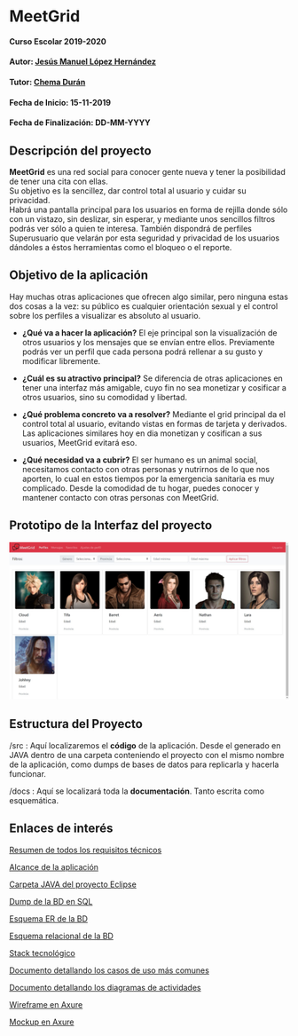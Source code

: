 # MeetGrid

#### Curso Escolar 2019-2020
#### Autor: [Jesús Manuel López Hernández](https://github.com/jmanuellopezh/)
#### Tutor: [Chema Durán](https://github.com/chemaduran)
#### Fecha de Inicio: 15-11-2019
#### Fecha de Finalización: DD-MM-YYYY

## Descripción del proyecto

**MeetGrid** es una red social para conocer gente nueva y tener la posibilidad de tener una cita con ellas.  
Su objetivo es la sencillez, dar control total al usuario y cuidar su privacidad.  
Habrá una pantalla principal para los usuarios en forma de rejilla donde sólo con un vistazo, sin deslizar, sin esperar, y mediante unos sencillos filtros podrás ver sólo a quien te interesa.
También dispondrá de perfiles Superusuario que velarán por esta seguridad y privacidad de los usuarios dándoles a éstos herramientas como el bloqueo o el reporte.

## Objetivo de la aplicación
Hay muchas otras aplicaciones que ofrecen algo similar, pero ninguna estas dos cosas a la vez: su público es cualquier orientación sexual y el control sobre los perfiles a visualizar es absoluto al usuario.

- **¿Qué va a hacer la aplicación?**
El eje principal son la visualización de otros usuarios y los mensajes que se envían entre ellos. Previamente podrás ver un perfil que cada persona podrá rellenar a su gusto y modificar libremente.  

- **¿Cuál es su atractivo principal?** 
Se diferencia de otras aplicaciones en tener una interfaz más amigable, cuyo fin no sea monetizar y cosificar a otros usuarios, sino su comodidad y libertad.  

- **¿Qué problema concreto va a resolver?** 
Mediante el grid principal da el control total al usuario, evitando vistas en formas de tarjeta y derivados. Las aplicaciones similares hoy en dia monetizan y cosifican a sus usuarios, MeetGrid evitará eso.  

- **¿Qué necesidad va a cubrir?**
El ser humano es un animal social, necesitamos contacto con otras personas y nutrirnos de lo que nos aporten, lo cual en estos tiempos por la emergencia sanitaria es muy complicado. Desde la comodidad de tu hogar, puedes conocer y mantener contacto con otras personas con MeetGrid.  


## Prototipo de la Interfaz del proyecto

![Screenshot](https://github.com/jmanuellopezh/MeetGrid/blob/master/docs/pantallazoInterfaz.jpg) 

## Estructura del Proyecto

/src : Aquí localizaremos el **código** de la aplicación. Desde el generado en JAVA dentro de una carpeta conteniendo el proyecto con el mismo nombre de la aplicación, como dumps de bases de datos para replicarla y hacerla funcionar.  

/docs : Aquí se localizará toda la **documentación**. Tanto escrita como esquemática.
  
## Enlaces de interés  
[Resumen de todos los requisitos técnicos](https://github.com/jmanuellopezh/MeetGrid/blob/master/docs/MeetGrid.md)  

[Alcance de la aplicación](https://github.com/jmanuellopezh/MeetGrid/blob/master/docs/alcance.md)  

[Carpeta JAVA del proyecto Eclipse](https://github.com/jmanuellopezh/MeetGrid/tree/master/src/MeetGrid)  

[Dump de la BD en SQL](https://github.com/jmanuellopezh/MeetGrid/blob/master/src/MeetGrid20201004.sql)  

[Esquema ER de la BD](https://github.com/jmanuellopezh/MeetGrid/blob/master/docs/EsquemaEntidadRelacion.png)  

[Esquema relacional de la BD](https://github.com/jmanuellopezh/MeetGrid/blob/master/docs/EsquemaRelacional.jpg)  

[Stack tecnológico](https://github.com/jmanuellopezh/MeetGrid/blob/master/docs/StackTecnologico.jpg)  

[Documento detallando los casos de uso más comunes](https://github.com/jmanuellopezh/MeetGrid/blob/master/docs/CasosDeUsoMeetGrid.pdf)

[Documento detallando los diagramas de actividades](docs/DiagramasDeActividades.pdf)

[Wireframe en Axure](docs/MeetgridWireframe.rp)

[Mockup en Axure](docs/MeetgridWireframe.rp)
